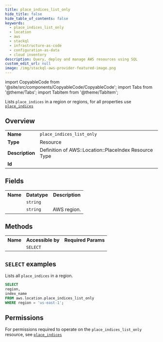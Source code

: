 ```yaml
---
title: place_indices_list_only
hide_title: false
hide_table_of_contents: false
keywords:
  - place_indices_list_only
  - location
  - aws
  - stackql
  - infrastructure-as-code
  - configuration-as-data
  - cloud inventory
description: Query, deploy and manage AWS resources using SQL
custom_edit_url: null
image: /img/stackql-aws-provider-featured-image.png
---
```


import CopyableCode from '@site/src/components/CopyableCode/CopyableCode';
import Tabs from '@theme/Tabs';
import TabItem from '@theme/TabItem';

Lists <code>place_indices</code> in a region or regions, for all properties use <a href="/services/serviceName/place_indices/"><code>place_indices</code></a>

## Overview
<table>
<tbody>
<tr><td><b>Name</b></td><td><code>place_indices_list_only</code></td></tr>
<tr><td><b>Type</b></td><td>Resource</td></tr>
<tr><td><b>Description</b></td><td>Definition of AWS::Location::PlaceIndex Resource Type</td></tr>
<tr><td><b>Id</b></td><td><CopyableCode code="aws.location.place_indices_list_only" /></td></tr>
</tbody>
</table>

## Fields
<table>
<tbody>
<tr><th>Name</th><th>Datatype</th><th>Description</th></tr><tr><td><CopyableCode code="index_name" /></td><td><code>string</code></td><td></td></tr>
<tr><td><CopyableCode code="region" /></td><td><code>string</code></td><td>AWS region.</td></tr>
</tbody>
</table>

## Methods

<table>
<tbody>
  <tr>
    <th>Name</th>
    <th>Accessible by</th>
    <th>Required Params</th>
  </tr>
  <tr>
    <td><CopyableCode code="list_resources" /></td>
    <td><code>SELECT</code></td>
    <td><CopyableCode code="region" /></td>
  </tr>
</tbody>
</table>

## `SELECT` examples
Lists all <code>place_indices</code> in a region.
```sql
SELECT
region,
index_name
FROM aws.location.place_indices_list_only
WHERE region = 'us-east-1';
```


## Permissions

For permissions required to operate on the <code>place_indices_list_only</code> resource, see <a href="/services/location/place_indices/#permissions"><code>place_indices</code></a>

